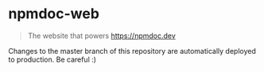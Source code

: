 # npmdoc-web
> The website that powers https://npmdoc.dev

Changes to the master branch of this repository are automatically deployed to production.  Be careful :)
